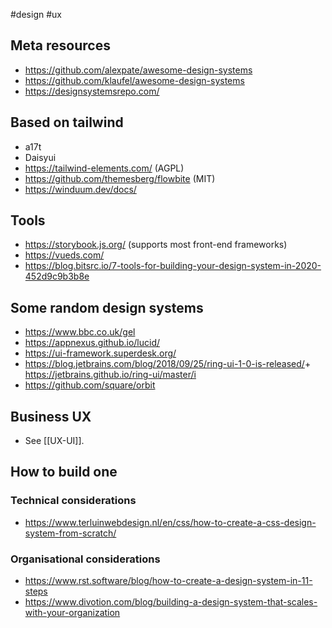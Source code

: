 #design #ux 

## Meta resources

- <https://github.com/alexpate/awesome-design-systems>
- <https://github.com/klaufel/awesome-design-systems>
- <https://designsystemsrepo.com/>

## Based on tailwind

- a17t
- Daisyui
- https://tailwind-elements.com/ (AGPL)
- https://github.com/themesberg/flowbite (MIT)
- https://winduum.dev/docs/

## Tools

- <https://storybook.js.org/> (supports most front-end frameworks)
- <https://vueds.com/>
- <https://blog.bitsrc.io/7-tools-for-building-your-design-system-in-2020-452d9c9b3b8e>

## Some random design systems

- https://www.bbc.co.uk/gel
- <https://appnexus.github.io/lucid/>
- <https://ui-framework.superdesk.org/>
- <https://blog.jetbrains.com/blog/2018/09/25/ring-ui-1-0-is-released/>+ <https://jetbrains.github.io/ring-ui/master/i>
- https://github.com/square/orbit

## Business UX

- See [[UX-UI]].

## How to build one

### Technical considerations

- https://www.terluinwebdesign.nl/en/css/how-to-create-a-css-design-system-from-scratch/

### Organisational considerations

- https://www.rst.software/blog/how-to-create-a-design-system-in-11-steps
- https://www.divotion.com/blog/building-a-design-system-that-scales-with-your-organization
